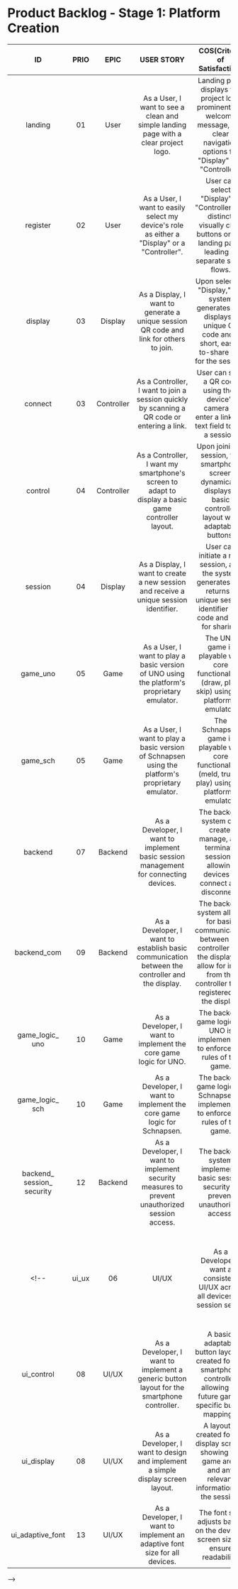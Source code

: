 # **Product Backlog** - Stage 1: Platform Creation

|    ID    |  PRIO  |  EPIC      |                               USER STORY                                                              |                                                                      COS(Criteria of Satisfaction)                                                                      | Effort | Time Spent | 
|:--------:|:------:|:-----------:|:------------------------------------------------------------------------------------------------------:|:----------------------------------------------------------------------------------------------------------------------------------------------------------------------------:|:------:|:----------:| 
| landing  |   01   |  User       | As a User, I want to see a clean and simple landing page with a clear project logo.                                  | Landing page displays the project logo prominently, a welcome message, and clear navigation options for "Display" and "Controller".                                         |   3    |            | 
| register |   02   |  User       | As a User, I want to easily select my device's role as either a "Display" or a "Controller".                  | User can select "Display" or "Controller" via distinct, visually clear buttons on the landing page, leading to separate setup flows.                                      |   2    |            | 
| display  |   03   |  Display    | As a Display, I want to generate a unique session QR code and link for others to join.                                    | Upon selecting "Display," the system generates and displays a unique QR code and a short, easy-to-share link for the session.                                                       |   3    |            | 
| connect  |   03   |  Controller | As a Controller, I want to join a session quickly by scanning a QR code or entering a link.                                  | User can scan a QR code using their device's camera or enter a link in a text field to join a session.                                                                          |   5    |            | 
| control  |   04   |  Controller | As a Controller, I want my smartphone's screen to adapt to display a basic game controller layout.                       | Upon joining a session, the smartphone screen dynamically displays a basic controller layout with adaptable buttons.                                                               |   5    |            | 
| session  |   04   |  Display    | As a Display, I want to create a new session and receive a unique session identifier.                                  | User can initiate a new session, and the system generates and returns a unique session identifier (QR code and link) for sharing.                                                        |   5    |            | 
| game_uno |   05   |  Game       | As a User, I want to play a basic version of UNO using the platform's proprietary emulator.                               | The UNO game is playable with core functionalities (draw, play, skip) using the platform's emulator.                                                                             |   8    |            | 
| game_sch |   05   |  Game       | As a User, I want to play a basic version of Schnapsen using the platform's proprietary emulator.                            | The Schnapsen game is playable with core functionalities (meld, trump, play) using the platform's emulator.                                                                          |   8    |            | 
| backend  |   07   |  Backend    | As a Developer, I want to implement basic session management for connecting devices.                                  | The backend system can create, manage, and terminate sessions, allowing devices to connect and disconnect.                                                                            |   8    |            |
| backend_com | 09 | Backend | As a Developer, I want to establish basic communication between the controller and the display. | The backend system allows for basic communication between the controller and the display, to allow for input from the controller to be registered on the display. | 5 | |
| game_logic_<br>uno | 10 | Game | As a Developer, I want to implement the core game logic for UNO. | The backend game logic for UNO is implemented, to enforce the rules of the game. | 5 | |
| game_logic_<br>sch | 10 | Game | As a Developer, I want to implement the core game logic for Schnapsen. | The backend game logic for Schnapsen is implemented, to enforce the rules of the game. | 5 | |
| backend_<br>session_<br>security | 12 | Backend | As a Developer, I want to implement security measures to prevent unauthorized session access. | The backend system implements basic session security to prevent unauthorized access. | 5 | |
<!--| ui_ux    |   06   |  UI/UX      | As a Developer, I want a consistent UI/UX across all devices for session setup.                                     | The session setup flow (landing, selection, display/controller setup) maintains a consistent look and feel across different screen sizes and devices.                                       |   5    |            | 
| ui_control | 08 | UI/UX | As a Developer, I want to implement a generic button layout for the smartphone controller. | A basic, adaptable button layout is created for the smartphone controller, allowing for future game-specific button mappings. | 3 | |
| ui_display | 08 | UI/UX | As a Developer, I want to design and implement a simple display screen layout. | A layout is created for the display screen, showing the game area, and any relevant information for the session. | 3 | |
| ui_adaptive_font | 13 | UI/UX | As a Developer, I want to implement an adaptive font size for all devices. | The font size adjusts based on the device's screen size to ensure readability. | 3 | |

-->
